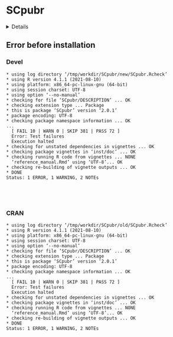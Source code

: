 # SCpubr

<details>

* Version: 2.0.1
* GitHub: https://github.com/enblacar/SCpubr
* Source code: https://github.com/cran/SCpubr
* Date/Publication: 2023-08-13 12:40:15 UTC
* Number of recursive dependencies: 295

Run `cloud_details(, "SCpubr")` for more info

</details>

## Error before installation

### Devel

```
* using log directory ‘/tmp/workdir/SCpubr/new/SCpubr.Rcheck’
* using R version 4.1.1 (2021-08-10)
* using platform: x86_64-pc-linux-gnu (64-bit)
* using session charset: UTF-8
* using option ‘--no-manual’
* checking for file ‘SCpubr/DESCRIPTION’ ... OK
* checking extension type ... Package
* this is package ‘SCpubr’ version ‘2.0.1’
* package encoding: UTF-8
* checking package namespace information ... OK
...
  [ FAIL 10 | WARN 0 | SKIP 381 | PASS 72 ]
  Error: Test failures
  Execution halted
* checking for unstated dependencies in vignettes ... OK
* checking package vignettes in ‘inst/doc’ ... OK
* checking running R code from vignettes ... NONE
  ‘reference_manual.Rmd’ using ‘UTF-8’... OK
* checking re-building of vignette outputs ... OK
* DONE
Status: 1 ERROR, 1 WARNING, 2 NOTEs





```
### CRAN

```
* using log directory ‘/tmp/workdir/SCpubr/old/SCpubr.Rcheck’
* using R version 4.1.1 (2021-08-10)
* using platform: x86_64-pc-linux-gnu (64-bit)
* using session charset: UTF-8
* using option ‘--no-manual’
* checking for file ‘SCpubr/DESCRIPTION’ ... OK
* checking extension type ... Package
* this is package ‘SCpubr’ version ‘2.0.1’
* package encoding: UTF-8
* checking package namespace information ... OK
...
  [ FAIL 10 | WARN 0 | SKIP 381 | PASS 72 ]
  Error: Test failures
  Execution halted
* checking for unstated dependencies in vignettes ... OK
* checking package vignettes in ‘inst/doc’ ... OK
* checking running R code from vignettes ... NONE
  ‘reference_manual.Rmd’ using ‘UTF-8’... OK
* checking re-building of vignette outputs ... OK
* DONE
Status: 1 ERROR, 1 WARNING, 2 NOTEs





```
